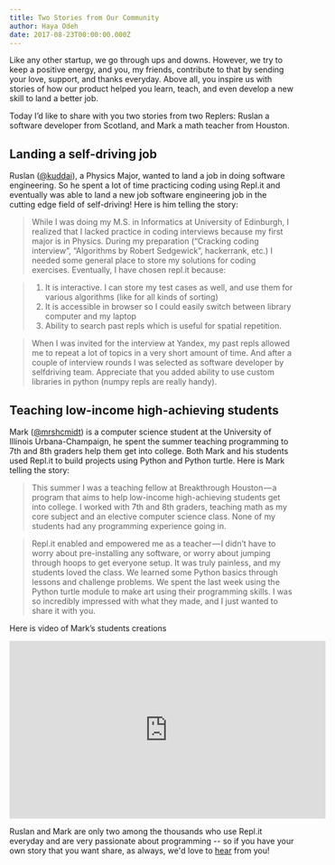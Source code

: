```yaml
---
title: Two Stories from Our Community
author: Haya Odeh
date: 2017-08-23T00:00:00.000Z
---
```


Like any other startup, we go through ups and downs. However, we try to
keep a positive energy, and you, my friends, contribute to that by sending your love,
support, and thanks everyday. Above all, you inspire us with stories of how
our product helped you learn, teach, and even develop a new skill to land a
better job.

Today I’d like to share with you two stories from two Replers: Ruslan a software
developer from Scotland, and Mark a math teacher from Houston.

## Landing a self-driving job

Ruslan ([@kuddai](https://repl.it/@kuddai)), a Physics Major, wanted to land
a job in doing software engineering. So he spent a lot of time practicing coding
using Repl.it and eventually was able to land a new job software
engineering job in the cutting edge field of self-driving! Here is him telling
the story:

>While I was doing my M.S. in Informatics at University of
>Edinburgh, I realized that I lacked practice in coding interviews because my
>first major is in Physics. During my preparation (“Cracking coding interview”,
>“Algorithms by Robert Sedgewick”, hackerrank, etc.) I needed some general place
>to store my solutions for coding exercises.  Eventually, I have chosen repl.it
>because:

>1. It is interactive. I can store my test cases as well, and use them
>for various algorithms (like for all kinds of sorting)
>2. It is accessible in browser so I could easily switch between library computer and my laptop
>3. Ability to search past repls which is useful for spatial repetition.

>When I was invited for the interview at Yandex, my past repls allowed me to repeat a
>lot of topics in a very short amount of time. And after a couple of interview
>rounds I was selected as software developer by selfdriving team.  Appreciate
>that you added ability to use custom libraries in python (numpy repls are
>really handy).

## Teaching low-income high-achieving students

Mark ([@mrshcmidt](https://repl.it/@mrschmidt)) is a computer science student at
the University of Illinois Urbana-Champaign, he spent the summer teaching
programming to 7th and 8th graders help them get into college. Both Mark and his
students used Repl.it to build projects using Python and Python turtle. Here is
Mark telling the story:

>This summer I was a teaching fellow at Breakthrough Houston — a program that
> aims to help low-income high-achieving students get into college. I worked
> with 7th and 8th graders, teaching math as my core subject and an elective
> computer science class. None of my students had any programming experience
> going in.

> Repl.it enabled and empowered me as a teacher — I didn’t have to
> worry about pre-installing any software, or worry about jumping through hoops
> to get everyone setup. It was truly painless, and my students loved the
> class. We learned some Python basics through lessons and challenge
> problems. We spent the last week using the Python turtle module to make art
> using their programming skills. I was so incredibly impressed with what they
> made, and I just wanted to share it with you.

Here is video of Mark’s students creations

<iframe width="560" height="315" src="https://www.youtube.com/embed/6PAfaBi-jFA" frameborder="0" allowfullscreen></iframe>

Ruslan and Mark are only two among the thousands who use Repl.it everyday and are very
passionate about programming -- so if you have your own story that you want share, as always,
we'd love to [hear](mailto:contact@repl.it) from you!

